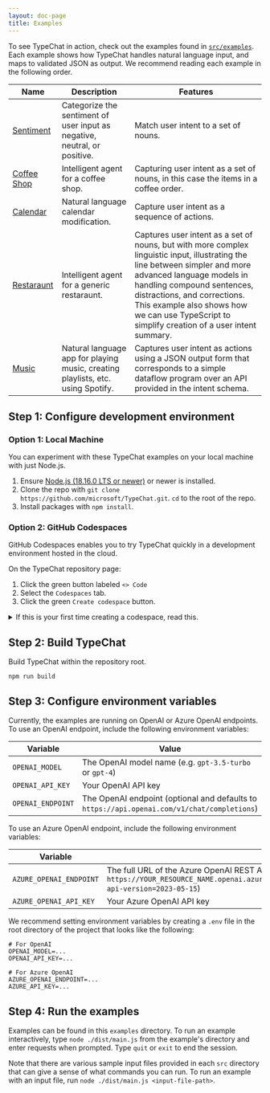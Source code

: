 ```yaml
---
layout: doc-page
title: Examples
---
```


To see TypeChat in action, check out the examples found in [`src/examples`](https://github.com/microsoft/TypeChat/tree/main/examples).
Each example shows how TypeChat handles natural language input, and maps to validated JSON as output.
We recommend reading each example in the following order.

| Name | Description | Features |
| ---- | ----------- | -------- |
| [Sentiment](https://github.com/microsoft/TypeChat/tree/main/examples/sentiment) | Categorize the sentiment of user input as negative, neutral, or positive. | Match user intent to a set of nouns. | 
| [Coffee Shop](https://github.com/microsoft/TypeChat/tree/main/examples/coffeeShop) | Intelligent agent for a coffee shop. | Capturing user intent as a set of nouns, in this case the items in a coffee order. |
| [Calendar](https://github.com/microsoft/TypeChat/tree/main/examples/calendar) | Natural language calendar modification. | Capture user intent as a sequence of actions. | 
| [Restaraunt](https://github.com/microsoft/TypeChat/tree/main/examples/restaurant) | Intelligent agent for a generic restaraunt. | Captures user intent as a set of nouns, but with more complex linguistic input, illustrating the line between simpler and more advanced language models in handling compound sentences, distractions, and corrections. This example also shows how we can use TypeScript to simplify creation of a user intent summary. |
| [Music](https://github.com/microsoft/TypeChat/tree/main/examples/music) | Natural language app for playing music, creating playlists, etc. using Spotify. | Captures user intent as actions using a JSON output form that corresponds to a simple dataflow program over an API provided in the intent schema. |

## Step 1: Configure development environment

### Option 1: Local Machine

You can experiment with these TypeChat examples on your local machine with just Node.js.

1. Ensure [Node.js (18.16.0 LTS or newer)](https://nodejs.org/en) or newer is installed.
2. Clone the repo with `git clone https://github.com/microsoft/TypeChat.git`. `cd` to the root of the repo.
3. Install packages with `npm install`.

### Option 2: GitHub Codespaces

GitHub Codespaces enables you to try TypeChat quickly in a development environment hosted in the cloud.

On the TypeChat repository page:

1. Click the green button labeled `<> Code`
2. Select the `Codespaces` tab.
3. Click the green `Create codespace` button.


<details>
<summary>If this is your first time creating a codespace, read this.</summary>

If this is your first time creating a codespace on this repository, GitHub will take a moment to create a dev container image for your session.
Once the image has been created, the browser will load Visual Studio Code in a developer environment automatically configured with the necessary prerequisites, TypeChat cloned, and packages installed.

Remember that you are running in the cloud, so all changes you make to the source tree must be committed and pushed before destroying the codespace. GitHub accounts are usually configured to automatically delete codespaces that have been inactive for 30 days.

For more information, see the [GitHub Codespaces Overview](https://docs.github.com/en/codespaces/overview)
</details>

## Step 2: Build TypeChat

Build TypeChat within the repository root.

```
npm run build
```

## Step 3: Configure environment variables

Currently, the examples are running on OpenAI or Azure OpenAI endpoints.
To use an OpenAI endpoint, include the following environment variables:

| Variable | Value |
|----------|-------|
| `OPENAI_MODEL`| The OpenAI model name (e.g. `gpt-3.5-turbo` or `gpt-4`) |
| `OPENAI_API_KEY` | Your OpenAI API key |
| `OPENAI_ENDPOINT` | The OpenAI endpoint (optional and defaults to `https://api.openai.com/v1/chat/completions`)

To use an Azure OpenAI endpoint, include the following environment variables:

| Variable | Value |
|----------|-------|
| `AZURE_OPENAI_ENDPOINT` | The full URL of the Azure OpenAI REST API (e.g. `https://YOUR_RESOURCE_NAME.openai.azure.com/openai/deployments/YOUR_DEPLOYMENT_NAME/chat/completions?api-version=2023-05-15`) |
| `AZURE_OPENAI_API_KEY` | Your Azure OpenAI API key |

We recommend setting environment variables by creating a `.env` file in the root directory of the project that looks like the following:

```
# For OpenAI
OPENAI_MODEL=...
OPENAI_API_KEY=...

# For Azure OpenAI
AZURE_OPENAI_ENDPOINT=...
AZURE_API_KEY=...
```

## Step 4: Run the examples

Examples can be found in this `examples` directory.
To run an example interactively, type `node ./dist/main.js` from the example's directory and enter requests when prompted.
Type `quit` or `exit` to end the session.

Note that there are various sample input files provided in each `src` directory that can give a sense of what commands you can run.
To run an example with an input file, run `node ./dist/main.js <input-file-path>`.

<!-- TODO: Discuss ts-node etc. -->